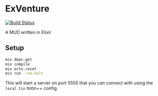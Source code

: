 # ExVenture

[![Build Status](https://travis-ci.org/oestrich/ex_venture.svg?branch=master)](https://travis-ci.org/oestrich/ex_venture)

A MUD written in Elixir

## Setup

```bash
mix deps.get
mix compile
mix ecto.reset
mix run --no-halt
```

This will start a server on port 5555 that you can connect with using the `local.tin` tintin++ config.

